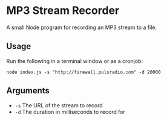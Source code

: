 # MP3 Stream Recorder

A small Node program for recording an MP3 stream to a file.

## Usage

Run the following in a terminal window or as a cronjob:

```node
node index.js -s "http://firewall.pulsradio.com" -d 20000
```

## Arguments

* `-s` The URL of the stream to record
* `-d` The duration in milliseconds to record for
